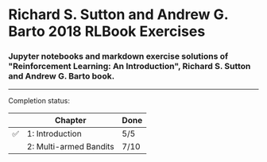# Richard S. Sutton and Andrew G. Barto 2018 RLBook Exercises

### Jupyter notebooks and markdown exercise solutions of "Reinforcement Learning: An Introduction", Richard S. Sutton and Andrew G. Barto book.

---
Completion status:

|   | Chapter                | Done |
|---|------------------------|------|
| ✅ | 1: Introduction        | 5/5    |
|   | 2: Multi-armed Bandits | 7/10   |